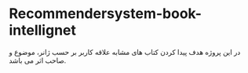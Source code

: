 # Recommendersystem-book-intellignet
در این پروژه هدف پیدا کردن کتاب های مشابه علاقه کاربر بر حسب ژانر، موضوع و صاحب اثر می باشد.
